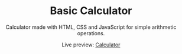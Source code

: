 <h1 align="center">Basic Calculator</h1>
<p align="center">Calculator made with HTML, CSS and JavaScript for simple arithmetic operations.</p>
<p align="center">Live preview: <a href="https://alexkovalenko.netlify.app/projects/calculator/" target="_blank">Calculator</a></p>